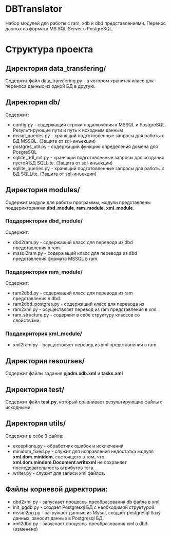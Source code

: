 # DBTranslator
Набор модулей для работы с ram, xdb и dbd представлениями. Перенос данных из формата MS SQL Server в PostgreSQL.

# Структура проекта
## Директория data_transfering/
Содержит файл data_transfering.py - в котором хранится класс для переноса данных из одной БД в другую.
## Директория db/
Содержит:
* config.py - содержащий строки подключения к MSSQL и PostgreSQL. Результирующие пути и путь к исходным данным
* mssql_queries.py - хранящий подготовленные запросы для работы с БД MSSQL. (Защита от sql-инъекции)
* postgres_util.py - содержащий функцию определения домена для PosgreSQL
* sqllite_ddl_init.py - хранящий подготовленные запросы для создания пустой БД SQLLite. (Защита от sql-инъекции)
* sqllite_queries.py - хранящий подготовленные запросы для работы с БД SQLLite. (Защита от sql-инъекции)
## Директория modules/
Содержит модули для работы программы, модули представлены поддерикториями **dbd_module**, **ram_module**, **xml_module**.
### Поддериктория dbd_module/
Содержит:
* dbd2ram.py - содержащий класс для перевода из dbd представления в ram.
* mssql2ram.py - содержащий класс для перевода из dbd представления формата MSSQL в ram.
### Поддериктория ram_module/
Содержит:
* ram2dbd.py - содержащий класс для перевода из ram представления в dbd.
* ram2dbd_postgres.py - содержащий класс для перевода из 
* ram2xml.py - осуществляет перевод из ram представления в xml.
* ram_structure.py - содержит в себе структуру классов со свойствами. 
### Поддекритория xml_module/
* xml2ram.py - осуществляет перевод из xml представления в ram.
## Директория resourses/
Содержит файлы задания **pjadm.xdb.xml** и **tasks.xml**
## Директория test/ 
Содержит файл **test.py**, который сравнивает результирующие файлы с исходными.
## Директория utils/
Содержит в себе 3 файла:
* exceptions.py - обработчик ошибок и исключений
* minidom_fixed.py - служит для исправления недостатка модуля **xml.dom.minidom**, состоящего в том, что **xml.dom.mindom.Document.writexml** не сохраняет последовательность атрибутов тэга.
* writer.py - служит для записи xml файлов. 
## Файлы корневой директории:
* dbd2xml.py - запускает процессы преобразования db файла в xml.
* init_pgdb.py - создает Postgresql БД с необходимой структурой. 
* mssql2pg.py - загружает данные из Mysql, создает postgresql базу данных, заносит данные в Postgresql БД.
* xml2dbd.py - запускает процессы преобразования xml  в dbd.(изменено)

